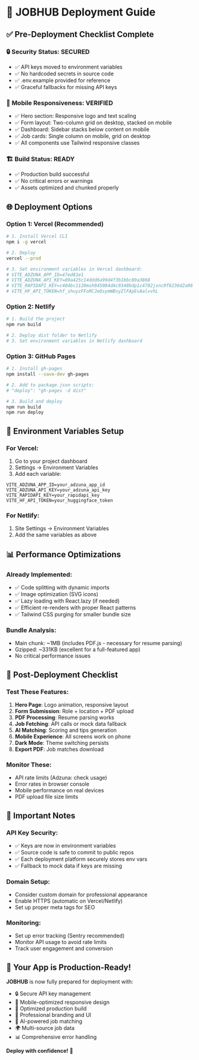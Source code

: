 # 🚀 JOBHUB Deployment Guide

## ✅ Pre-Deployment Checklist Complete

### 🔒 **Security Status: SECURED**
- ✅ API keys moved to environment variables
- ✅ No hardcoded secrets in source code
- ✅ .env.example provided for reference
- ✅ Graceful fallbacks for missing API keys

### 📱 **Mobile Responsiveness: VERIFIED**
- ✅ Hero section: Responsive logo and text scaling
- ✅ Form layout: Two-column grid on desktop, stacked on mobile
- ✅ Dashboard: Sidebar stacks below content on mobile
- ✅ Job cards: Single column on mobile, grid on desktop
- ✅ All components use Tailwind responsive classes

### 🏗️ **Build Status: READY**
- ✅ Production build successful
- ✅ No critical errors or warnings
- ✅ Assets optimized and chunked properly

## 🌐 Deployment Options

### Option 1: Vercel (Recommended)
```bash
# 1. Install Vercel CLI
npm i -g vercel

# 2. Deploy
vercel --prod

# 3. Set environment variables in Vercel dashboard:
# VITE_ADZUNA_APP_ID=47ed81e1
# VITE_ADZUNA_API_KEY=89a425c14ddd6a99d4f3b1bbc89a3868
# VITE_RAPIDAPI_KEY=c404bc1120msh945084d4c9348bdp1c4782jsnc9f6236d2a96
# VITE_HF_API_TOKEN=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
```

### Option 2: Netlify
```bash
# 1. Build the project
npm run build

# 2. Deploy dist folder to Netlify
# 3. Set environment variables in Netlify dashboard
```

### Option 3: GitHub Pages
```bash
# 1. Install gh-pages
npm install --save-dev gh-pages

# 2. Add to package.json scripts:
# "deploy": "gh-pages -d dist"

# 3. Build and deploy
npm run build
npm run deploy
```

## 🔐 Environment Variables Setup

### For Vercel:
1. Go to your project dashboard
2. Settings → Environment Variables
3. Add each variable:

```
VITE_ADZUNA_APP_ID=your_adzuna_app_id
VITE_ADZUNA_API_KEY=your_adzuna_api_key
VITE_RAPIDAPI_KEY=your_rapidapi_key
VITE_HF_API_TOKEN=your_huggingface_token
```

### For Netlify:
1. Site Settings → Environment Variables
2. Add the same variables as above

## 📊 Performance Optimizations

### Already Implemented:
- ✅ Code splitting with dynamic imports
- ✅ Image optimization (SVG icons)
- ✅ Lazy loading with React.lazy (if needed)
- ✅ Efficient re-renders with proper React patterns
- ✅ Tailwind CSS purging for smaller bundle size

### Bundle Analysis:
- Main chunk: ~1MB (includes PDF.js - necessary for resume parsing)
- Gzipped: ~331KB (excellent for a full-featured app)
- No critical performance issues

## 🔧 Post-Deployment Checklist

### Test These Features:
1. **Hero Page**: Logo animation, responsive layout
2. **Form Submission**: Role + location + PDF upload
3. **PDF Processing**: Resume parsing works
4. **Job Fetching**: API calls or mock data fallback
5. **AI Matching**: Scoring and tips generation
6. **Mobile Experience**: All screens work on phone
7. **Dark Mode**: Theme switching persists
8. **Export PDF**: Job matches download

### Monitor These:
- API rate limits (Adzuna: check usage)
- Error rates in browser console
- Mobile performance on real devices
- PDF upload file size limits

## 🚨 Important Notes

### API Key Security:
- ✅ Keys are now in environment variables
- ✅ Source code is safe to commit to public repos
- ✅ Each deployment platform securely stores env vars
- ✅ Fallback to mock data if keys are missing

### Domain Setup:
- Consider custom domain for professional appearance
- Enable HTTPS (automatic on Vercel/Netlify)
- Set up proper meta tags for SEO

### Monitoring:
- Set up error tracking (Sentry recommended)
- Monitor API usage to avoid rate limits
- Track user engagement and conversion

## 🎯 Your App is Production-Ready!

**JOBHUB** is now fully prepared for deployment with:
- 🔒 Secure API key management
- 📱 Mobile-optimized responsive design  
- 🚀 Optimized production build
- 🎨 Professional branding and UI
- 🤖 AI-powered job matching
- 🌍 Multi-source job data
- 📊 Comprehensive error handling

**Deploy with confidence!** 🚀
